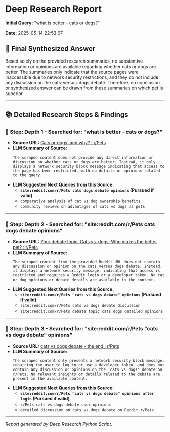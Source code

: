 # Deep Research Report

**Initial Query:** "what is better - cats or dogs?"

**Date:** 2025-05-14 22:53:07

## 🏁 Final Synthesized Answer

Based solely on the provided research summaries, no substantive information or opinions are available regarding whether cats or dogs are better. The summaries only indicate that the source pages were inaccessible due to network security restrictions, and they do not include any discussion on the cats-versus-dogs debate. Therefore, no conclusion or synthesized answer can be drawn from these summaries on which pet is superior.

---

## 📚 Detailed Research Steps & Findings

### 🔎 Step: Depth 1 - Searched for: "what is better - cats or dogs?"

- **Source URL:** [Cats or dogs, and why? : r/Pets](https://www.reddit.com/r/Pets/comments/11oq8st/cats_or_dogs_and_why/)
- **LLM Summary of Source:**
  ```text
  The scraped content does not provide any direct information or discussion on whether cats or dogs are better. Instead, it only displays a network security block message indicating that access to the page has been restricted, with no details or opinions related to the query.
  ```
- **LLM Suggested Next Queries from this Source:**
  - **`site:reddit.com/r/Pets cats dogs debate opinions` (Pursued if valid)**
  - `comparative analysis of cat vs dog ownership benefits`
  - `community reviews on advantages of cats vs dogs as pets`

---

### 🔎 Step: Depth 2 - Searched for: "site:reddit.com/r/Pets cats dogs debate opinions"

- **Source URL:** [Your debate topic: Cats vs. dogs: Who makes the better pet? : r/Pets](https://www.reddit.com/r/Pets/comments/1bu6hwk/your_debate_topic_cats_vs_dogs_who_makes_the/)
- **LLM Summary of Source:**
  ```text
  The scraped content from the provided Reddit URL does not contain any discussion or opinion on the cats versus dogs debate. Instead, it displays a network security message, indicating that access is restricted and requires a Reddit login or a developer token. No cat or dog opinions or debate details are available in the content.
  ```
- **LLM Suggested Next Queries from this Source:**
  - **`site:reddit.com/r/Pets "cats vs dogs debate" opinions` (Pursued if valid)**
  - `site:reddit.com/r/Pets cats vs dogs debate discussion`
  - `site:reddit.com/r/Pets debate topic cats dogs detailed opinions`

---

### 🔎 Step: Depth 3 - Searched for: "site:reddit.com/r/Pets "cats vs dogs debate" opinions"

- **Source URL:** [cats vs dogs debate - the end : r/Pets](https://www.reddit.com/r/Pets/comments/1gz0v4d/cats_vs_dogs_debate_the_end/)
- **LLM Summary of Source:**
  ```text
  The scraped content only presents a network security block message, requiring the user to log in or use a developer token, and does not contain any discussion or opinions on the 'cats vs dogs' debate on r/Pets. No relevant insights or details related to the debate are present in the available content.
  ```
- **LLM Suggested Next Queries from this Source:**
  - **`site:reddit.com/r/Pets "cats vs dogs debate" opinions after login` (Pursued if valid)**
  - `r/Pets cats vs dogs debate user opinions`
  - `detailed discussion on cats vs dogs debate on Reddit r/Pets`

---



*Report generated by Deep Research Python Script.*
